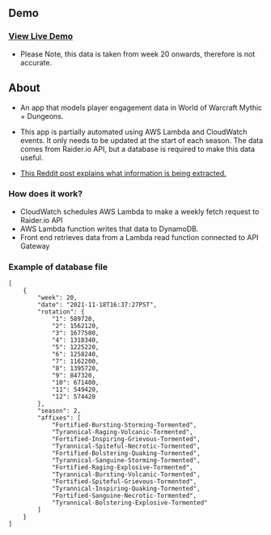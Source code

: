## Demo

### [View Live Demo](https://mythicdungeons.vercel.app/)

- Please Note, this data is taken from week 20 onwards, therefore is not accurate.

## About

- An app that models player engagement data in World of Warcraft Mythic + Dungeons.

- This app is partially automated using AWS Lambda and CloudWatch events. It only needs to be updated at the start of each season. The data comes from Raider.io API, but a database is required to make this data useful.

- [This Reddit post explains what information is being extracted.](https://www.reddit.com/r/wow/comments/o5nocw/comment/h2ov91n/?utm_source=share&utm_medium=web2x&context=3)

### How does it work?

- CloudWatch schedules AWS Lambda to make a weekly fetch request to Raider.io API
- AWS Lambda function writes that data to DynamoDB.
- Front end retrieves data from a Lambda read function connected to API Gateway

### Example of database file

```
[
    {
        "week": 20,
        "date": "2021-11-18T16:37:27PST",
        "rotation": {
            "1": 589720,
            "2": 1562120,
            "3": 1677500,
            "4": 1318340,
            "5": 1225220,
            "6": 1258240,
            "7": 1162200,
            "8": 1395720,
            "9": 847320,
            "10": 671400,
            "11": 549420,
            "12": 574420
        },
        "season": 2,
        "affixes": [
            "Fortified-Bursting-Storming-Tormented",
            "Tyrannical-Raging-Volcanic-Tormented",
            "Fortified-Inspiring-Grievous-Tormented",
            "Tyrannical-Spiteful-Necrotic-Tormented",
            "Fortified-Bolstering-Quaking-Tormented",
            "Tyrannical-Sanguine-Storming-Tormented",
            "Fortified-Raging-Explosive-Tormented",
            "Tyrannical-Bursting-Volcanic-Tormented",
            "Fortified-Spiteful-Grievous-Tormented",
            "Tyrannical-Inspiring-Quaking-Tormented",
            "Fortified-Sanguine-Necrotic-Tormented",
            "Tyrannical-Bolstering-Explosive-Tormented"
        ]
    }
]
```
